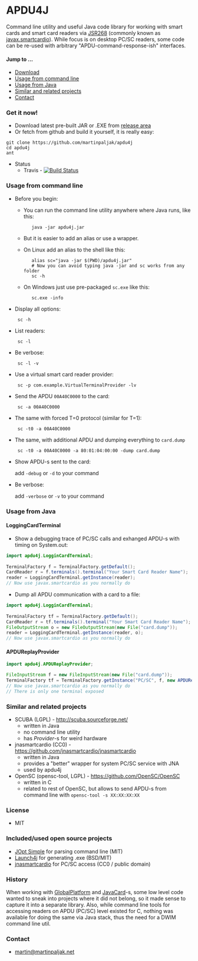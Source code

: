 # APDU4J

Command line utility and useful Java code library for working with smart cards and smart card readers via [JSR268](https://jcp.org/en/jsr/detail?id=268) (commonly known as [javax.smartcardio](https://docs.oracle.com/javase/8/docs/jre/api/security/smartcardio/spec/javax/smartcardio/package-summary.html)). While focus is on desktop PC/SC readers, some code can be re-used with arbitrary "APDU-command-response-ish" interfaces.

#### Jump to ...
* [Download](#get-it-now)
* [Usage from command line](#usage-from-command-line)
* [Usage from Java](#usage-from-java)
* [Similar and related projects](#similar-projects)
* [Contact](#contact)

### Get it now!
* Download latest pre-built JAR or .EXE from [release area](https://github.com/martinpaljak/apdu4j/releases)
* Or fetch from github and build it yourself, it is really easy:

```shell
git clone https://github.com/martinpaljak/apdu4j
cd apdu4j
ant
```

* Status
  * Travis - [![Build Status](https://travis-ci.org/martinpaljak/apdu4j.png?branch=master)](https://travis-ci.org/martinpaljak/apdu4j)

### Usage from command line
 * Before you begin:
   * You can run the command line utility anywhere where Java runs, like this:

            java -jar apdu4j.jar
   * But it is easier to add an alias or use a wrapper.            
   * On Linux add an alias to the shell like this:

            alias sc="java -jar $(PWD)/apdu4j.jar"
            # Now you can avoid typing java -jar and sc works from any folder
            sc -h

   * On Windows just use pre-packaged ```sc.exe``` like this:

            sc.exe -info
 
 * Display all options:

        sc -h
 
 * List readers:

        sc -l

 * Be verbose:

        sc -l -v

 * Use a virtual smart card reader provider:

        sc -p com.example.VirtualTerminalProvider -lv

 * Send the APDU ```00A40C0000``` to the card:

        sc -a 00A40C0000

 * The same with forced T=0 protocol (similar for T=1):

        sc -t0 -a 00A40C0000

 * The same, with additional APDU and dumping everything to ```card.dump```
 
        sc -t0 -a 00A40C0000 -a 80:01:04:00:00 -dump card.dump 

 * Show APDU-s sent to the card:
   
   add ```-debug``` or ```-d``` to your command

 * Be verbose:
   
   add ```-verbose``` or ```-v``` to your command

### Usage from Java
#### LoggingCardTerminal
 * Show a debugging trace of PC/SC calls and exhanged APDU-s with timing on System.out:
 
```java
import apdu4j.LogginCardTerminal;
        
TerminalFactory f = TerminalFactory.getDefault();
CardReader r = f.terminals().terminal("Your Smart Card Reader Name");
reader = LoggingCardTerminal.getInstance(reader);
// Now use javax.smartcardio as you normally do
```

 * Dump all APDU communication with a card to a file:

```java
import apdu4j.LogginCardTerminal;
        
TerminalFactory tf = TerminalFactory.getDefault();
CardReader r = tf.terminals().terminal("Your Smart Card Reader Name");
FileOutputStream o = new FileOutputStream(new File("card.dump"));
reader = LoggingCardTerminal.getInstance(reader, o);
// Now use javax.smartcardio as you normally do
```

 
#### APDUReplayProvider
```java
import apdu4j.APDUReplayProvider;

FileInputStream f = new FileInputStream(new File("card.dump"));
TerminalFactory tf = TerminalFactory.getInstance("PC/SC", f, new APDUReplayProvider());
// Now use javax.smartcardio as you normally do
// There is only one terminal exposed
```


### Similar and related projects
 * SCUBA (LGPL) - http://scuba.sourceforge.net/
   * written in Java 
   * no command line utility
   * has *Provider*-s for weird hardware
 * jnasmartcardio (CC0) - https://github.com/jnasmartcardio/jnasmartcardio
   * written in Java
   * provides a "better" wrapper for system PC/SC service with JNA
   * used by apdu4j
 * OpenSC (opensc-tool, LGPL) - https://github.com/OpenSC/OpenSC
   * written in C
   * related to rest of OpenSC, but allows to send APDU-s from command line with ```opensc-tool -s XX:XX:XX:XX```

### License

 * MIT

### Included/used open source projects

 * [JOpt Simple](http://pholser.github.io/jopt-simple/) for parsing command line (MIT)
 * [Launch4j](http://launch4j.sourceforge.net/) for generating .exe (BSD/MIT)
 * [jnasmartcardio](https://github.com/jnasmartcardio/jnasmartcardio) for PC/SC access (CC0 / public domain)

### History

When working with [GlobalPlatform](https://github.com/martinpaljak/GlobalPlatform) and [JavaCard](http://javacard.pro)-s, some low level code wanted to sneak into projects where it did not belong, so it made sense to capture it into a separate library. Also, while command line tools for accessing readers on APDU (PC/SC) level existed for C, nothing was available for doing the same via Java stack, thus the need for a DWIM command line util.

### Contact 

* martin@martinpaljak.net
